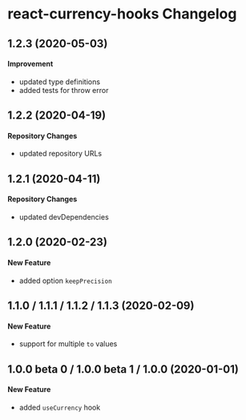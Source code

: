 # react-currency-hooks Changelog

## 1.2.3 (2020-05-03)

#### Improvement

- updated type definitions
- added tests for throw error

## 1.2.2 (2020-04-19)

#### Repository Changes

- updated repository URLs

## 1.2.1 (2020-04-11)

#### Repository Changes

- updated devDependencies

## 1.2.0 (2020-02-23)

#### New Feature

- added option `keepPrecision`

## 1.1.0 / 1.1.1 / 1.1.2 / 1.1.3 (2020-02-09)

#### New Feature

- support for multiple `to` values

## 1.0.0 beta 0 / 1.0.0 beta 1 / 1.0.0 (2020-01-01)

#### New Feature

- added `useCurrency` hook
